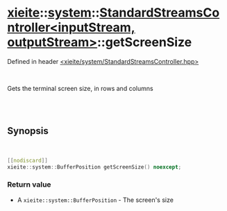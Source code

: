 # [xieite](../../xieite.md)::[system](../../system.md)::[StandardStreamsController<inputStream, outputStream>](../StandardStreamsController.md)::getScreenSize
Defined in header [<xieite/system/StandardStreamsController.hpp>](../../../include/xieite/system/StandardStreamsController.hpp)

<br/>

Gets the terminal screen size, in rows and columns

<br/><br/>

## Synopsis

<br/>

```cpp
[[nodiscard]]
xieite::system::BufferPosition getScreenSize() noexcept;
```
### Return value
- A `xieite::system::BufferPosition` - The screen's size
